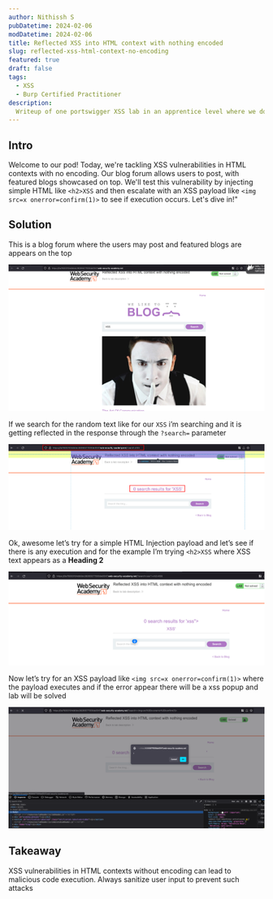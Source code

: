```yaml
---
author: Nithissh S
pubDatetime: 2024-02-06
modDatetime: 2024-02-06
title: Reflected XSS into HTML context with nothing encoded
slug: reflected-xss-html-context-no-encoding
featured: true
draft: false
tags:
  - XSS
  - Burp Certified Practitioner
description:
  Writeup of one portswigger XSS lab in an apprentice level where we don't need any encoding but with a simple XSS payload
---
```


## Intro

Welcome to our pod! Today, we're tackling XSS vulnerabilities in HTML contexts with no encoding. Our blog forum allows users to post, with featured blogs showcased on top. We'll test this vulnerability by injecting simple HTML like `<h2>XSS` and then escalate with an XSS payload like `<img src=x onerror=confirm(1)>` to see if execution occurs. Let's dive in!"

## Solution

This is a blog forum where the users may post and featured blogs are appears on the top 

![](../../assets/images/portswigger/XSS/apprentice/xss-1.png)


If we search for the random text like for our `XSS`  i’m searching and it is getting reflected in the response through the `?search=`  parameter 


![](../../assets/images/portswigger/XSS/apprentice/xss-2.png)


Ok, awesome let’s try for a simple HTML Injection payload and let’s see if there is any execution and for the example I’m trying `<h2>XSS`  where XSS text appears as a **Heading 2**


![](../../assets/images/portswigger/XSS/apprentice/xss-3.png)


Now let’s try for an XSS payload like `<img src=x onerror=confirm(1)>`  where the payload executes and if the error appear there will be a xss popup and lab will be solved 


![](../../assets/images/portswigger/XSS/apprentice/xss-4.png)

## Takeaway

XSS vulnerabilities in HTML contexts without encoding can lead to malicious code execution. Always sanitize user input to prevent such attacks

